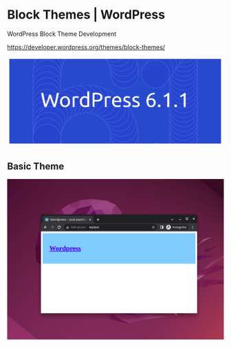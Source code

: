 # Block Themes | WordPress

WordPress Block Theme Development

https://developer.wordpress.org/themes/block-themes/

![](readme/6.1.1.png)

## Basic Theme

![](readme/basic.png)